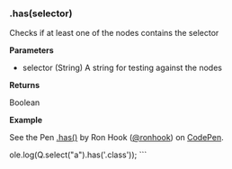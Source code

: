 ### .has(selector)

Checks if at least one of the nodes contains the selector

**Parameters**

- selector (String) A string for testing against the nodes

**Returns**

Boolean

**Example**

<p data-height="300" data-theme-id="30862" data-slug-hash="PKKbpp" data-default-tab="js,result" data-user="ronhook" data-embed-version="2" data-pen-title=".has()" class="codepen">See the Pen <a href="https://codepen.io/ronhook/pen/PKKbpp/">.has()</a> by Ron Hook (<a href="https://codepen.io/ronhook">@ronhook</a>) on <a href="https://codepen.io">CodePen</a>.</p>
<script async src="https://production-assets.codepen.io/assets/embed/ei.js"> </script>ole.log(Q.select("a").has('.class'));
```
